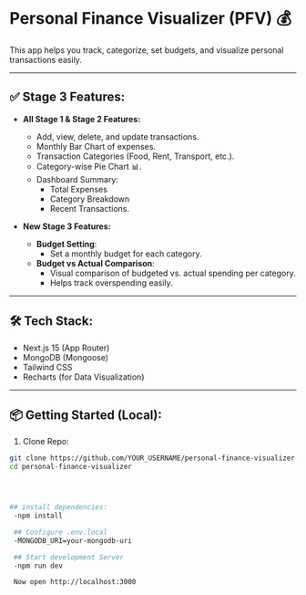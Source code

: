 # Personal Finance Visualizer (PFV) 💰

This app helps you track, categorize, set budgets, and visualize personal transactions easily.

---

## ✅ Stage 3 Features:

- **All Stage 1 & Stage 2 Features:**

  - Add, view, delete, and update transactions.
  - Monthly Bar Chart of expenses.
  - Transaction Categories (Food, Rent, Transport, etc.).
  - Category-wise Pie Chart 📊.
  - Dashboard Summary:
    - Total Expenses
    - Category Breakdown
    - Recent Transactions.

- **New Stage 3 Features:**
  - **Budget Setting**:
    - Set a monthly budget for each category.
  - **Budget vs Actual Comparison**:
    - Visual comparison of budgeted vs. actual spending per category.
    - Helps track overspending easily.

---

## 🛠️ Tech Stack:

- Next.js 15 (App Router)
- MongoDB (Mongoose)
- Tailwind CSS
- Recharts (for Data Visualization)

---

## 📦 Getting Started (Local):

1. Clone Repo:

```bash
git clone https://github.com/YOUR_USERNAME/personal-finance-visualizer.git
cd personal-finance-visualizer




## install dependencies:
 -npm install

 ## Configure .env.local
 -MONGODB_URI=your-mongodb-uri

 ## Start development Server
 -npm run dev

 Now open http://localhost:3000
```
